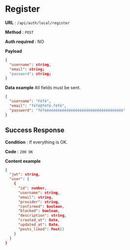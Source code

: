 # Register

**URL** : `/api/auth/local/register`

**Method** : `POST`

**Auth required** : NO

**Payload**

```json
{
  "username": string,
  "email": string;
  "password": string;
}
```

**Data example** All fields must be sent.

```json
{
  "username": "Féfé",
  "email": "féfé@féfé.féfé",
  "password": "féféééééééééééééééééééééééééééééééééééé"
}
```

## Success Response

**Condition** : If everything is OK.

**Code** : `200 OK`

**Content example**

```json
{
  "jwt": string,
  "user": {
    {
      "id": number,
      "username": string,
      "email": string,
      "provider": string,
      "confirmed": boolean,
      "blocked": boolean,
      "description": string,
      "created_at": Date,
      "updated_at": Date,
      "posts_liked": Post[]
    }
  }
}
```
